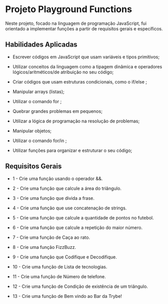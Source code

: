 # Projeto Playground Functions

Neste projeto, focado na linguagem de programação JavaScript, fui orientado a implementar funções a partir de requisitos gerais e específicos.

## Habilidades Aplicadas

- Escrever códigos em JavaScript que usam variáveis e tipos primitivos;

- Utilizar conceitos da linguagem como a tipagem dinâmica e operadores lógicos/aritméticos/de atribuição no seu código;

- Criar códigos que usam estruturas condicionais, como o if/else ;

- Manipular arrays (listas);

- Utilizar o comando for ;

- Quebrar grandes problemas em pequenos;

- Utilizar a lógica de programação na resolução de problemas;

- Manipular objetos;

- Utilizar o comando for/in ;

- Utilizar funções para organizar e estruturar o seu código;

## Requisitos Gerais

- 1 - Crie uma função usando o operador &&.

- 2 - Crie uma função que calcule a área do triângulo.

- 3 - Crie uma função que divida a frase.

- 4 - Crie uma função que use concatenação de strings.

- 5 - Crie uma função que calcule a quantidade de pontos no futebol.

- 6 - Crie uma função que calcule a repetição do maior número.

- 7 - Crie uma função de Caça ao rato.

- 8 - Crie uma função FizzBuzz.

- 9 - Crie uma função que Codifique e Decodifique.

- 10 - Crie uma função de Lista de tecnologias.

- 11 - Crie uma função de Número de telefone.

- 12 - Crie uma função de Condição de existência de um triângulo.

- 13 - Crie uma função de Bem vindo ao Bar da Trybe!